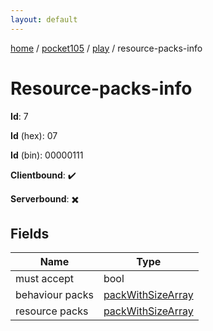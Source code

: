 ```yaml
---
layout: default
---
```


[home](/)  /  [pocket105](/protocol/pocket105)  /  [play](/protocol/pocket105/play)  /  resource-packs-info

# Resource-packs-info

**Id**: 7

**Id** (hex): 07

**Id** (bin): 00000111

**Clientbound**: ✔️

**Serverbound**: ✖️

## Fields

Name | Type
---|---
must accept | bool
behaviour packs | [packWithSizeArray](/protocol/pocket105/arrays)
resource packs | [packWithSizeArray](/protocol/pocket105/arrays)

